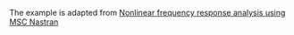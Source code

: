 The example is adapted from [Nonlinear frequency response analysis using MSC Nastran](https://doi.org/10.1002/nme.7588)

